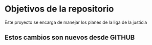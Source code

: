 # Objetivos de la repositorio

Este proyecto se encarga de manejar los planes de la liga de la justicia

## Estos cambios son nuevos desde GITHUB
